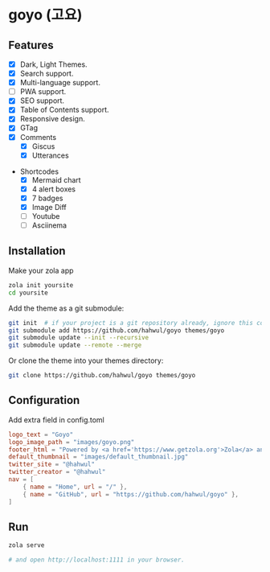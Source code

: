 # goyo (고요)

## Features

* [x] Dark, Light Themes.
* [x] Search support.
* [x] Multi-language support.
* [ ] PWA support.
* [x] SEO support.
* [x] Table of Contents support.
* [x] Responsive design.
* [x] GTag
* [x] Comments
  * [x] Giscus
  * [x] Utterances
* Shortcodes
  * [x] Mermaid chart
  * [x] 4 alert boxes
  * [x] 7 badges
  * [x] Image Diff
  * [ ] Youtube
  * [ ] Asciinema

## Installation

Make your zola app

```bash
zola init yoursite
cd yoursite
```

Add the theme as a git submodule:

```bash
git init  # if your project is a git repository already, ignore this command
git submodule add https://github.com/hahwul/goyo themes/goyo
git submodule update --init --recursive
git submodule update --remote --merge
```

Or clone the theme into your themes directory:

```bash
git clone https://github.com/hahwul/goyo themes/goyo
```

## Configuration

Add extra field in config.toml

```toml
logo_text = "Goyo"
logo_image_path = "images/goyo.png"
footer_html = "Powered by <a href='https://www.getzola.org'>Zola</a> and <a href='https://github.com/hahwul/goyo'>Goyo</a>"
default_thumbnail = "images/default_thumbnail.jpg"
twitter_site = "@hahwul"
twitter_creator = "@hahwul"
nav = [
    { name = "Home", url = "/" },
    { name = "GitHub", url = "https://github.com/hahwul/goyo" },
]
```

## Run

```bash
zola serve

# and open http://localhost:1111 in your browser.
```
